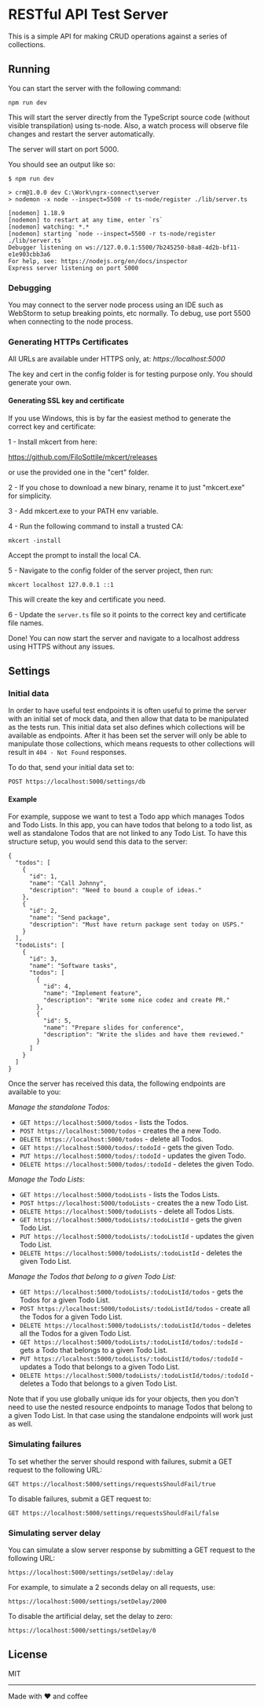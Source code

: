 # RESTful API Test Server

This is a simple API for making CRUD operations against a series of collections.

## Running

You can start the server with the following command:

`npm run dev`

This will start the server directly from the TypeScript source code (without visible transpilation) using ts-node. Also, a watch process will
observe file changes and restart the server automatically.

The server will start on port 5000.

You should see an output like so:

```
$ npm run dev

> crm@1.0.0 dev C:\Work\ngrx-connect\server
> nodemon -x node --inspect=5500 -r ts-node/register ./lib/server.ts

[nodemon] 1.18.9
[nodemon] to restart at any time, enter `rs`
[nodemon] watching: *.*
[nodemon] starting `node --inspect=5500 -r ts-node/register ./lib/server.ts`
Debugger listening on ws://127.0.0.1:5500/7b245250-b8a8-4d2b-bf11-e1e903cbb3a6
For help, see: https://nodejs.org/en/docs/inspector
Express server listening on port 5000
```

### Debugging

You may connect to the server node process using an IDE such as WebStorm to setup breaking points, etc normally. To debug, use port 5500 when
connecting to the node process.

### Generating HTTPs Certificates

All URLs are available under HTTPS only, at: *https://localhost:5000*

The key and cert in the config folder is for testing purpose only. You should generate your own.

#### Generating SSL key and certificate

If you use Windows, this is by far the easiest method to generate the correct key and certificate:

1 - Install mkcert from here:

https://github.com/FiloSottile/mkcert/releases

or use the provided one in the "cert" folder.

2 - If you chose to download a new binary, rename it to just "mkcert.exe" for simplicity.

3 - Add mkcert.exe to your PATH env variable.

4 - Run the following command to install a trusted CA:

`mkcert -install`

Accept the prompt to install the local CA.

5 - Navigate to the config folder of the server project, then run:

`mkcert localhost 127.0.0.1 ::1`

This will create the key and certificate you need.

6 - Update the `server.ts` file so it points to the correct key and certificate file names.

Done! You can now start the server and navigate to a localhost address using HTTPS without any issues.


## Settings

### Initial data

In order to have useful test endpoints it is often useful to prime the server with an initial set of mock data, and then allow that data to be manipulated as the tests run. This initial data set also defines which collections will be available as endpoints. After it has been set the server will only be able to manipulate those collections, which means requests to other collections will result in `404 - Not Found` responses.

To do that, send your initial data set to:

`POST https://localhost:5000/settings/db`


#### Example

For example, suppose we want to test a Todo app which manages Todos and Todo Lists. In this app, you can have todos that belong to a todo list, as well as standalone Todos that are not linked to any Todo List. To have this structure setup, you would send this data to the server:

```
{
  "todos": [
    {
      "id": 1,
      "name": "Call Johnny",
      "description": "Need to bound a couple of ideas."
    },
    {
      "id": 2,
      "name": "Send package",
      "description": "Must have return package sent today on USPS."
    }
  ],
  "todoLists": [
    {
      "id": 3,
      "name": "Software tasks",
      "todos": [
        {
          "id": 4,
          "name": "Implement feature",
          "description": "Write some nice codez and create PR."
        },
        {
          "id": 5,
          "name": "Prepare slides for conference",
          "description": "Write the slides and have them reviewed."
        }
      ]
    }
  ]
}
```

Once the server has received this data, the following endpoints are available to you:

*Manage the standalone Todos:*

- `GET https://localhost:5000/todos` - lists the Todos.
- `POST https://localhost:5000/todos` - creates the a new Todo.
- `DELETE https://localhost:5000/todos` - delete all Todos.
- `GET https://localhost:5000/todos/:todoId` - gets the given Todo.
- `PUT https://localhost:5000/todos/:todoId` - updates the given Todo.
- `DELETE https://localhost:5000/todos/:todoId` - deletes the given Todo.

*Manage the Todo Lists:*

- `GET https://localhost:5000/todoLists` - lists the Todos Lists.
- `POST https://localhost:5000/todoLists` - creates the a new Todo List.
- `DELETE https://localhost:5000/todoLists` - delete all Todos Lists.
- `GET https://localhost:5000/todoLists/:todoListId` - gets the given Todo List.
- `PUT https://localhost:5000/todoLists/:todoListId` - updates the given Todo List.
- `DELETE https://localhost:5000/todoLists/:todoListId` - deletes the given Todo List.

*Manage the Todos that belong to a given Todo List:*

- `GET https://localhost:5000/todoLists/:todoListId/todos` - gets the Todos for a given Todo List.
- `POST https://localhost:5000/todoLists/:todoListId/todos` - create all the Todos for a given Todo List.
- `DELETE https://localhost:5000/todoLists/:todoListId/todos` - deletes all the Todos for a given Todo List.
- `GET https://localhost:5000/todoLists/:todoListId/todos/:todoId` - gets a Todo that belongs to a given Todo List.
- `PUT https://localhost:5000/todoLists/:todoListId/todos/:todoId` - updates a Todo that belongs to a given Todo List.
- `DELETE https://localhost:5000/todoLists/:todoListId/todos/:todoId` - deletes a Todo that belongs to a given Todo List.

Note that if you use globally unique ids for your objects, then you don't need to use the nested resource endpoints to manage Todos that belong to a given Todo List. In that case using the standalone endpoints will work just as well.




### Simulating failures

To set whether the server should respond with failures, submit a GET request to the following URL:

`GET https://localhost:5000/settings/requestsShouldFail/true`

To disable failures, submit a GET request to:

`GET https://localhost:5000/settings/requestsShouldFail/false`

### Simulating server delay

You can simulate a slow server response by submitting a GET request to the following URL:

`https://localhost:5000/settings/setDelay/:delay`

For example, to simulate a 2 seconds delay on all requests, use:

`https://localhost:5000/settings/setDelay/2000`

To disable the artificial delay, set the delay to zero:

`https://localhost:5000/settings/setDelay/0`


## License

MIT

--------------

Made with ❤ and coffee


